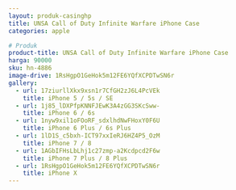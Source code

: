 ```yaml
---
layout: produk-casinghp
title: UNSA Call of Duty Infinite Warfare iPhone Case
categories: apple

# Produk
product-title: UNSA Call of Duty Infinite Warfare iPhone Case
harga: 90000
sku: hn-4886
image-drive: 1RsHgpO1GeHok5m12FE6YQfXCPDTwSN6r
gallery:
  - url: 17ziurllXkx9xsn1r7CfGH2zJ6L4PcVEk
    title: iPhone 5 / 5s / SE
  - url: 1j85_lDXPfpKNNFJEwK3A4zGG3SKcSww-
    title: iPhone 6 / 6s
  - url: 1nyw9xil1oFOoRF_sdxlhdNwFHoxY0F6U
    title: iPhone 6 Plus / 6s Plus
  - url: 1lD1S_c5bxh-ICT97xxIeRJ6HZ4P5_OzM
    title: iPhone 7 / 8
  - url: 1AGbIFHsLbLhj1c27zmp-a2Kcdpcd2F6w
    title: iPhone 7 Plus / 8 Plus
  - url: 1RsHgpO1GeHok5m12FE6YQfXCPDTwSN6r
    title: iPhone X
---
```

